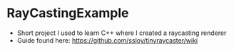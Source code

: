 # RayCastingExample
- Short project I used to learn C++ where I created a raycasting renderer
- Guide found here: https://github.com/ssloy/tinyraycaster/wiki
